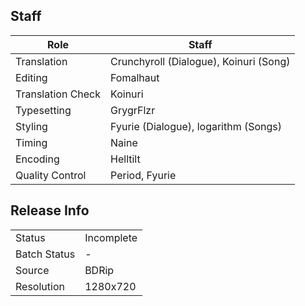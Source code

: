 ## Staff

| Role              | Staff                                  |
|-------------------|----------------------------------------|
| Translation       | Crunchyroll (Dialogue), Koinuri (Song) |
| Editing           | Fomalhaut                              |
| Translation Check | Koinuri                                |
| Typesetting       | GrygrFlzr                              |
| Styling           | Fyurie (Dialogue), logarithm (Songs)   |
| Timing            | Naine                                  |
| Encoding          | Helltilt                               |
| Quality Control   | Period, Fyurie                         |

## Release Info

|              |            |
|--------------|------------|
| Status       | Incomplete |
| Batch Status | -          |
| Source       | BDRip      |
| Resolution   | 1280x720   |

